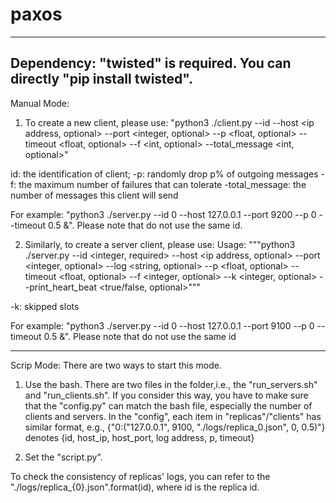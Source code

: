 # paxos
---------------------------------------------
Dependency:
"twisted" is required. You can directly "pip install twisted".
---------------------------------------------

Manual Mode:
1) To create a new client, please use: 
"python3 ./client.py --id <integer> --host <ip address, optional> --port <integer, optional> --p <float, optional> --timeout <float, optional> --f <int, optional> --total_message <int, optional>"

id: the identification of client;
-p: randomly drop p% of outgoing messages
-f: the maximum number of failures that can tolerate
-total_message: the number of messages this client will send

For example: "python3 ./server.py --id 0 --host 127.0.0.1 --port 9200 --p 0 --timeout 0.5 &". 
Please note that do not use the same id.

2) Similarly, to create a server client, please use: 
Usage: """python3 ./server.py --id <integer, required>
       --host <ip address, optional> --port <integer, optional>
       --log <string, optional> --p <float, optional> --timeout <float, optional>
       --f <integer, optional> --k <integer, optional> --print_heart_beat <true/false, optional>"""


-k: skipped slots

For example: "python3 ./server.py --id 0 --host 127.0.0.1 --port 9100 --p 0 --timeout 0.5 &". 
Please note that do not use the same id

---------------------------------------------
Scrip Mode:
There are two ways to start this mode. 
1) Use the bash.
	There are two files in the folder,i.e., the "run_servers.sh" and "run_clients.sh". If you consider this way, you have to make sure that the "config.py" can match the bash file, especially the number of clients and servers. In the "config", each item in "replicas"/"clients" has similar format,
	e.g., {"0:("127.0.0.1", 9100, "./logs/replica_0.json", 0, 0.5)"} denotes {id, host_ip, host_port, log address, p, timeout}

2) Set the "script.py". 

To check the consistency of replicas' logs, you can refer to the "./logs/replica_{0}.json".format(id), where id is the replica id.
